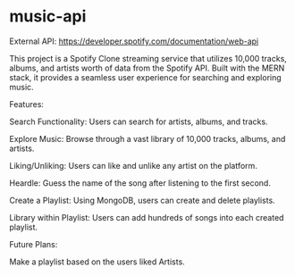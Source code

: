 # music-api
External API: https://developer.spotify.com/documentation/web-api

This project is a Spotify Clone streaming service that utilizes 10,000 tracks, albums, and artists worth of data from the Spotify API. Built with the MERN stack, it provides a seamless user experience for searching and exploring music.

Features:

Search Functionality: Users can search for artists, albums, and tracks.

Explore Music: Browse through a vast library of 10,000 tracks, albums, and artists.

Liking/Unliking: Users can like and unlike any artist on the platform.

Heardle: Guess the name of the song after listening to the first second.

Create a Playlist: Using MongoDB, users can create and delete playlists.

Library within Playlist: Users can add hundreds of songs into each created playlist.

Future Plans:

Make a playlist based on the users liked Artists.
